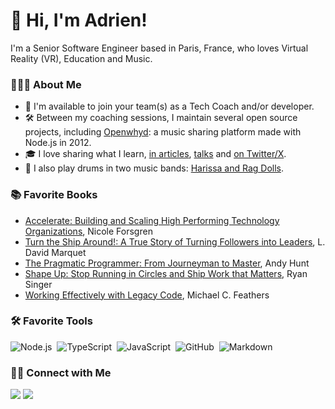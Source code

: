 # 👋 Hi, I'm Adrien!

I'm a Senior Software Engineer based in Paris, France, who loves Virtual Reality (VR), Education and Music.

### 👨🏻‍💻 About Me

- 🤝 I'm available to join your team(s) as a Tech Coach and/or developer.
- 🛠️ Between my coaching sessions, I maintain several open source projects, including [Openwhyd](https://openwhyd.org): a music sharing platform made with Node.js in 2012.
- 🎓 I love sharing what I learn, [in articles](https://adrienjoly.com/posts), [talks](https://adrienjoly.com/talks) and [on Twitter/X](https://twitter.com/adrienjoly).
- 🥁 I also play drums in two music bands: [Harissa and Rag Dolls](https://adrienjoly.com/music).

### 📚 Favorite Books

- [Accelerate: Building and Scaling High Performing Technology Organizations](https://www.goodreads.com/en/book/show/35747076), Nicole Forsgren
- [Turn the Ship Around!: A True Story of Turning Followers into Leaders](https://www.goodreads.com/book/show/16158601-turn-the-ship-around), L. David Marquet
- [The Pragmatic Programmer: From Journeyman to Master](https://www.goodreads.com/book/show/4099.The_Pragmatic_Programmer), Andy Hunt
- [Shape Up: Stop Running in Circles and Ship Work that Matters](https://www.goodreads.com/book/show/50776459-shape-up), Ryan Singer
- [Working Effectively with Legacy Code](https://www.goodreads.com/book/show/44919.Working_Effectively_with_Legacy_Code), Michael C. Feathers

### 🛠 Favorite Tools

![Node.js](https://img.shields.io/badge/-Node.js-05122A?style=flat&logo=node.js)&nbsp;
![TypeScript](https://img.shields.io/badge/-TypeScript-05122A?style=flat&logo=typescript)&nbsp;
![JavaScript](https://img.shields.io/badge/-JavaScript-05122A?style=flat&logo=javascript)&nbsp;
![GitHub](https://img.shields.io/badge/-GitHub-05122A?style=flat&logo=github)&nbsp;
![Markdown](https://img.shields.io/badge/-Markdown-05122A?style=flat&logo=markdown)

### 🤝🏻 Connect with Me

<p>
  <a href="https://twitter.com/adrienjoly"><img src="https://img.shields.io/badge/-adrienjoly-100000?style=flat&logo=twitter&logoColor=blue"></a>
  <a href="https://linkedin.com/in/adrienjoly"><img src="https://img.shields.io/badge/-adrienjoly-0077B5?style=flat&logo=linkedin&logoColor=white"/></a>
</p>
